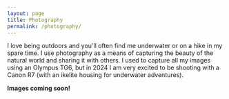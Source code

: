 ```yaml
---
layout: page
title: Photography
permalink: /photography/
---
```


I love being outdoors and you'll often find me underwater or on a hike in my spare time. I use photography as a means of capturing the beauty of the natural world and sharing it with others. I used to capture all my images using an Olympus TG6, but in 2024 I am very excited to be shooting with a Canon R7 (with an ikelite housing for underwater adventures). 

**Images coming soon!**